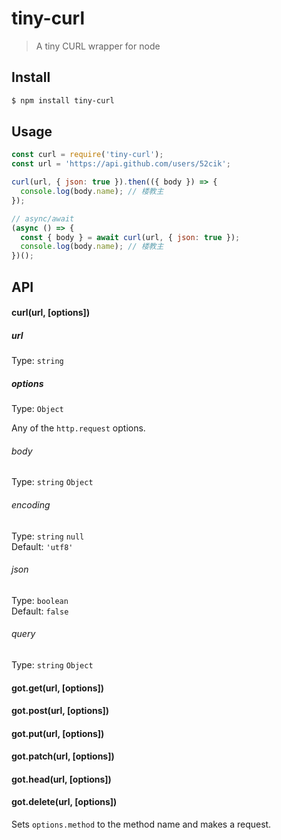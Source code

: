 # tiny-curl

> A tiny CURL wrapper for node


## Install

```sh
$ npm install tiny-curl
```


## Usage

```js
const curl = require('tiny-curl');
const url = 'https://api.github.com/users/52cik';

curl(url, { json: true }).then(({ body }) => {
  console.log(body.name); // 楼教主
});

// async/await
(async () => {
  const { body } = await curl(url, { json: true });
  console.log(body.name); // 楼教主
})();

```


## API

#### curl(url, [options])

##### url

Type: `string`

##### options

Type: `Object`

Any of the `http.request` options.

###### body

Type: `string` `Object`

###### encoding

Type: `string` `null`  
Default: `'utf8'`

###### json

Type: `boolean`  
Default: `false`


###### query

Type: `string` `Object`


#### got.get(url, [options])

#### got.post(url, [options])

#### got.put(url, [options])

#### got.patch(url, [options])

#### got.head(url, [options])

#### got.delete(url, [options])

Sets `options.method` to the method name and makes a request.